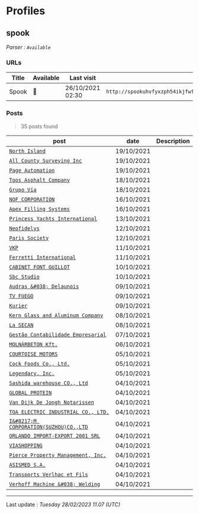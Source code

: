 # Profiles

## **spook**


_Parser : `Available`_

### URLs
| Title | Available | Last visit | fqdn | Screenshot 
|---|---|---|---|---|
| Spook | 🔴 | 26/10/2021 02:30 | `http://spookuhvfyxzph54ikjfwf2mwmxt572krpom7reyayrmxbkizbvkpaid.onion` | ❌ | 

### Posts

> 35 posts found

| post | date | Description
|---|---|---|
| [`North Island`](https://google.com/search?q=North+Island) | 19/10/2021 |   |
| [`All County Surveying Inc`](https://google.com/search?q=All+County+Surveying+Inc) | 19/10/2021 |   |
| [`Page Automation`](https://google.com/search?q=Page+Automation) | 19/10/2021 |   |
| [`Toos Asphalt Company`](https://google.com/search?q=Toos+Asphalt+Company) | 18/10/2021 |   |
| [`Grupo Vía`](https://google.com/search?q=Grupo+V%C3%ADa) | 18/10/2021 |   |
| [`NOF CORPORATION`](https://google.com/search?q=NOF+CORPORATION) | 16/10/2021 |   |
| [`Apex Filling Systems`](https://google.com/search?q=Apex+Filling+Systems) | 16/10/2021 |   |
| [`Princess Yachts International`](https://google.com/search?q=Princess+Yachts+International) | 13/10/2021 |   |
| [`Neofidelys`](https://google.com/search?q=Neofidelys) | 12/10/2021 |   |
| [`Paris Society`](https://google.com/search?q=Paris+Society) | 12/10/2021 |   |
| [`VKP`](https://google.com/search?q=VKP) | 11/10/2021 |   |
| [`Ferretti International`](https://google.com/search?q=Ferretti+International) | 11/10/2021 |   |
| [`CABINET FONT GUILLOT`](https://google.com/search?q=CABINET+FONT+GUILLOT) | 10/10/2021 |   |
| [`Sbc Studio`](https://google.com/search?q=Sbc+Studio) | 10/10/2021 |   |
| [`Audras &#038; Delaunois`](https://google.com/search?q=Audras+%26%23038%3B+Delaunois) | 09/10/2021 |   |
| [`TV FUEGO`](https://google.com/search?q=TV+FUEGO) | 09/10/2021 |   |
| [`Kurier`](https://google.com/search?q=Kurier) | 09/10/2021 |   |
| [`Kern Glass and Aluminum Company`](https://google.com/search?q=Kern+Glass+and+Aluminum+Company) | 08/10/2021 |   |
| [`La SECAN`](https://google.com/search?q=La+SECAN) | 08/10/2021 |   |
| [`Gestão Contabilidade Empresarial`](https://google.com/search?q=Gest%C3%A3o+Contabilidade+Empresarial) | 07/10/2021 |   |
| [`MOLNÁRBETON Kft.`](https://google.com/search?q=MOLN%C3%81RBETON+Kft.) | 06/10/2021 |   |
| [`COURTOISE MOTORS`](https://google.com/search?q=COURTOISE+MOTORS) | 05/10/2021 |   |
| [`Cock Foods Co., Ltd.`](https://google.com/search?q=Cock+Foods+Co.%2C+Ltd.) | 05/10/2021 |   |
| [`Legendary, Inc.`](https://google.com/search?q=Legendary%2C+Inc.) | 05/10/2021 |   |
| [`Sashida warehouse CO., Ltd`](https://google.com/search?q=Sashida+warehouse+CO.%2C+Ltd) | 04/10/2021 |   |
| [`GLOBAL PROTEIN`](https://google.com/search?q=GLOBAL+PROTEIN) | 04/10/2021 |   |
| [`Van Dijk De Jongh Notarissen`](https://google.com/search?q=Van+Dijk+De+Jongh+Notarissen) | 04/10/2021 |   |
| [`TOA ELECTRIC INDUSTRIAL CO., LTD.`](https://google.com/search?q=TOA+ELECTRIC+INDUSTRIAL+CO.%2C+LTD.) | 04/10/2021 |   |
| [`I&#8217;M CORPORATION(SUZHOU)CO.,LTD`](https://google.com/search?q=I%26%238217%3BM+CORPORATION%28SUZHOU%29CO.%2CLTD) | 04/10/2021 |   |
| [`ORLANDO IMPORT-EXPORT 2001 SRL`](https://google.com/search?q=ORLANDO+IMPORT-EXPORT+2001+SRL) | 04/10/2021 |   |
| [`VIASHOPPING`](https://google.com/search?q=VIASHOPPING) | 04/10/2021 |   |
| [`Pierce Property Management, Inc.`](https://google.com/search?q=Pierce+Property+Management%2C+Inc.) | 04/10/2021 |   |
| [`ASISMED S.A.`](https://google.com/search?q=ASISMED+S.A.) | 04/10/2021 |   |
| [`Transports Verlhac et Fils`](https://google.com/search?q=Transports+Verlhac+et+Fils) | 04/10/2021 |   |
| [`Verhoff Machine &#038; Welding`](https://google.com/search?q=Verhoff+Machine+%26%23038%3B+Welding) | 04/10/2021 |   |

 --- 


Last update : _Tuesday 28/02/2023 11.07 (UTC)_
